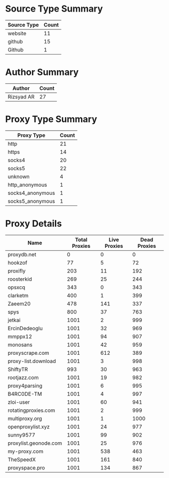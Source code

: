 # Source Type Summary

| Source Type | Count |
|-------------|-------|
| website | 11 |
| github | 15 |
| Github | 1 |


# Author Summary

| Author | Count |
|--------|-------|
| Rizsyad AR | 27 |


# Proxy Type Summary

| Proxy Type | Count |
|------------|-------|
| http | 21 |
| https | 14 |
| socks4 | 20 |
| socks5 | 22 |
| unknown | 4 |
| http_anonymous | 1 |
| socks4_anonymous | 1 |
| socks5_anonymous | 1 |


# Proxy Details

| Name | Total Proxies | Live Proxies | Dead Proxies |
|------|---------------|--------------|---------------|
| proxydb.net | 0 | 0 | 0 |
| hookzof | 77 | 5 | 72 |
| proxifly | 203 | 11 | 192 |
| roosterkid | 269 | 25 | 244 |
| opsxcq | 343 | 0 | 343 |
| clarketm | 400 | 1 | 399 |
| Zaeem20 | 478 | 141 | 337 |
| spys | 800 | 37 | 763 |
| jetkai | 1001 | 2 | 999 |
| ErcinDedeoglu | 1001 | 32 | 969 |
| mmppx12 | 1001 | 94 | 907 |
| monosans | 1001 | 42 | 959 |
| proxyscrape.com | 1001 | 612 | 389 |
| proxy-list.download | 1001 | 3 | 998 |
| ShiftyTR | 993 | 30 | 963 |
| rootjazz.com | 1001 | 19 | 982 |
| proxy4parsing | 1001 | 6 | 995 |
| B4RC0DE-TM | 1001 | 4 | 997 |
| zloi-user | 1001 | 60 | 941 |
| rotatingproxies.com | 1001 | 2 | 999 |
| multiproxy.org | 1001 | 1 | 1000 |
| openproxylist.xyz | 1001 | 24 | 977 |
| sunny9577 | 1001 | 99 | 902 |
| proxylist.geonode.com | 1001 | 25 | 976 |
| my-proxy.com | 1001 | 538 | 463 |
| TheSpeedX | 1001 | 161 | 840 |
| proxyspace.pro | 1001 | 134 | 867 |
